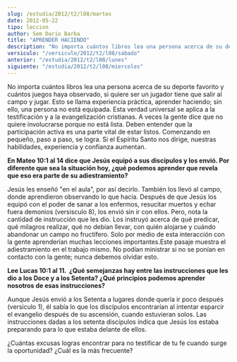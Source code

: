 ```yaml
---
slug: /estudia/2012/t2/l08/martes
date: 2012-05-22
tipo: leccion
author: Sem Dario Barba
title: "APRENDER HACIENDO"
description: "No importa cuántos libros lea una persona acerca de su deporte favorito y  cuántos juegos haya observado, si quiere ser un jugador tiene que salir al  campo y jugar. Esto se llama experiencia práctica, aprender haciendo; sin ello,  una persona no está equipada. Esta verdad uni..."
versiculo: "/versiculo/2012/t2/l08/sabado"
anterior: "/estudia/2012/t2/l08/lunes"
siguiente: "/estudia/2012/t2/l08/miercoles"
---
```


No importa cuántos libros lea una persona acerca de su deporte favorito y cuántos juegos haya observado, si quiere ser un jugador tiene que salir al campo y jugar. Esto se llama experiencia práctica, aprender haciendo; sin ello, una persona no está equipada. Esta verdad universal se aplica a la testificación y a la evangelización cristianas. A veces la gente dice que no quiere involucrarse porque no está lista. Deben entender que la participación activa es una parte vital de estar listos. Comenzando en pequeño, paso a paso, se logra. Si el Espíritu Santo nos dirige, nuestras habilidades, experiencia y confianza aumentan.

**En Mateo 10:1 al 14 dice que Jesús equipó a sus discípulos y los envió. Por diferente que sea la situación hoy, ¿qué podemos aprender que revela que eso era parte de su adiestramiento?**

Jesús les enseñó "en el aula", por así decirlo. También los llevó al campo, donde aprendieron observando lo que hacía. Después de que Jesús los equipó con el poder de sanar a los enfermos, resucitar muertos y echar fuera demonios (versisculo 8), los envió sin ir con ellos. Pero, nota la cantidad de instrucción que les dio. Los instruyó acerca de qué predicar, qué milagros realizar, qué no debían llevar, con quién alojarse y cuándo abandonar un campo no fructífero. Solo por medio de esta interacción con la gente aprenderían muchas lecciones importantes.Este pasaje muestra el adiestramiento en el trabajo mismo. No podían ministrar si no se ponían en contacto con la gente; nunca debemos olvidar esto.

**Lee Lucas 10:1 al 11.  ¿Qué semejanzas hay entre las instrucciones que les dio a los Doce y a los Setenta? ¿Qué principios podemos aprender nosotros de esas instrucciones?**

Aunque Jesús envió a los Setenta a lugares donde quería ir poco después (versiculo 1), él sabía lo que los discípulos encontrarían al intentar esparcir el evangelio después de su ascensión, cuando estuvieran solos. Las instrucciones dadas a los setenta discípulos indica que Jesús los estaba preparando para lo que estaba delante de ellos.

¿Cuántas excusas logras encontrar para no testificar de tu fe cuando surge la oportunidad? ¿Cuál es la más frecuente?
